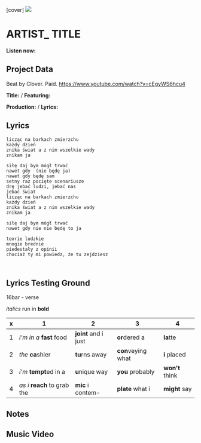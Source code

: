 [cover] ![](57175019_319474918741616_8502199518755923887_n.jpg)

# ARTIST_ TITLE

**Listen now:** 

## Project Data

Beat by Clover. Paid.
https://www.youtube.com/watch?v=cEgyWS6hcu4

**Title:**  / **Featuring:** 

**Production:**  / **Lyrics:** 

## Lyrics

```
licząc na barkach zmierzchu
każdy dzień
znika świat a z nim wszelkie wady
znikam ja 

siłę daj bym mógł trwać
nawet gdy  (nie będę ja)
nawet gdy będę sam
setny raz pocięte scenariusze
drę jebać ludzi, jebać nas
jebać świat
licząc na barkach zmierzchu
każdy dzień
znika świat a z nim wszelkie wady
znikam ja 

siłę daj bym mógł trwać
nawet gdy nie nie będę to ja

teorie ludzkie
mnogie brednie
piedestały z opinii
chociaż ty mi powiedz, że tu zejdziesz



```

## Lyrics Testing Ground

16bar - verse

*italics* run in
**bold**

| x | 1 | 2 | 3 | 4 |
|---|---|---|---|---|
| 1 | *i'm in a* **fast** food | **joint** and i just  | **or**dered a  | **la**tte  |
| 2 | *the* **ca**shier | **tu**rns away  |  **con**veying what |  **i** placed |
| 3 | *i'm* **tempt**ed in a | **u**nique way  |  **you** probably |  **won't** think |
| 4 | *as i* **reach** to grab the |  **mic** i contem-  | **plate** what i | **might** say |

## Notes

## Music Video
